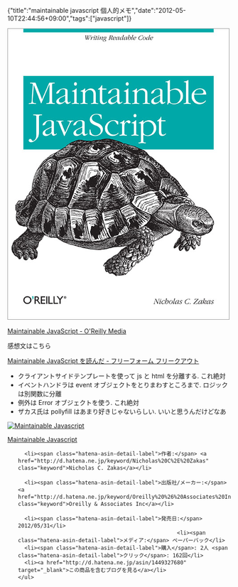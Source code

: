 {"title":"maintainable javascript 個人的メモ","date":"2012-05-10T22:44:56+09:00","tags":["javascript"]}

![Cover of Maintainable JavaScript](images/maintainable-js-cover.jpg)

[Maintainable JavaScript - O'Reilly Media](http://shop.oreilly.com/product/0636920025245.do)

感想文はこちら

[Maintainable JavaScript を読んだ - フリーフォーム フリークアウト](http://d.hatena.ne.jp/cou929_la/20120510/1336657216)

- クライアントサイドテンプレートを使って js と html を分離する. これ絶対
- イベントハンドラは event オブジェクトをとりまわすところまで. ロジックは別関数に分離
- 例外は Error オブジェクトを使う. これ絶対
- ザカス氏は pollyfill はあまり好きじゃないらしい. いいと思うんだけどなあ

<div class="amazlet-box">
  <a href="http://www.amazon.co.jp/exec/obidos/ASIN/1449327680/pleasesleep-22/ref=nosim/"><img src="https://images-fe.ssl-images-amazon.com/images/I/51DkGoh2StL._SL160_.jpg" class="hatena-asin-detail-image" alt="Maintainable Javascript" title="Maintainable Javascript"></a>
  <div class="hatena-asin-detail-info">
    <p class="hatena-asin-detail-title"><a href="http://www.amazon.co.jp/exec/obidos/ASIN/1449327680/pleasesleep-22/ref=nosim/">Maintainable Javascript</a></p>
    <ul>
      
      <li><span class="hatena-asin-detail-label">作者:</span> <a href="http://d.hatena.ne.jp/keyword/Nicholas%20C%2E%20Zakas" class="keyword">Nicholas C. Zakas</a></li>
      
      <li><span class="hatena-asin-detail-label">出版社/メーカー:</span> <a href="http://d.hatena.ne.jp/keyword/Oreilly%20%26%20Associates%20Inc" class="keyword">Oreilly & Associates Inc</a></li>
      
      <li><span class="hatena-asin-detail-label">発売日:</span> 2012/05/31</li>
                                                      <li><span class="hatena-asin-detail-label">メディア:</span> ペーパーバック</li>
      <li><span class="hatena-asin-detail-label">購入</span>: 2人 <span class="hatena-asin-detail-label">クリック</span>: 162回</li>
      <li><a href="http://d.hatena.ne.jp/asin/1449327680" target="_blank">この商品を含むブログを見る</a></li>
    </ul>
  </div>
  <div class="hatena-asin-detail-foot"></div>
</div>
